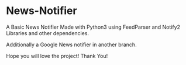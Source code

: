 # News-Notifier

A Basic News Notifier Made with Python3 using FeedParser and Notify2 Libraries and other dependencies.

Additionally a Google News notifier in another branch.


Hope you will love the project!
Thank You!
